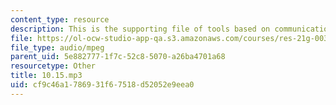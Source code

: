 ```yaml
---
content_type: resource
description: This is the supporting file of tools based on communication tools.
file: https://ol-ocw-studio-app-qa.s3.amazonaws.com/courses/res-21g-003-learning-chinese-a-foundation-course-in-mandarin-spring-2011/cf9c46a1786931f67518d52052e9eea0_10.15.mp3
file_type: audio/mpeg
parent_uid: 5e882777-1f7c-52c8-5070-a26ba4701a68
resourcetype: Other
title: 10.15.mp3
uid: cf9c46a1-7869-31f6-7518-d52052e9eea0
---
```

